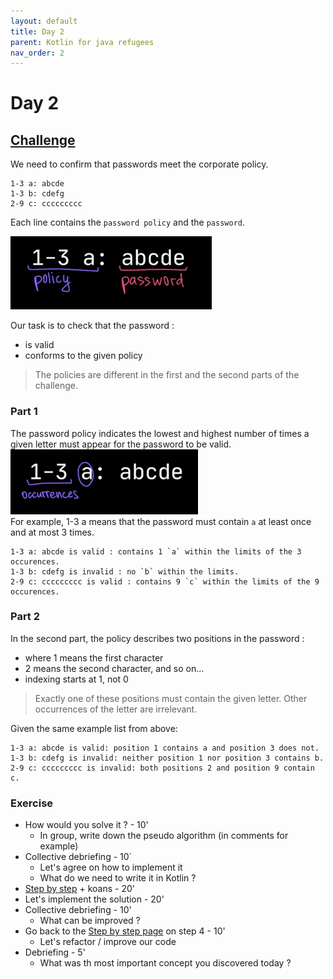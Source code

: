 ```yaml
---
layout: default
title: Day 2
parent: Kotlin for java refugees
nav_order: 2
---
```


# Day 2
## [Challenge](https://adventofcode.com/2020/day/2)
We need to confirm that passwords meet the corporate policy.
```text
1-3 a: abcde
1-3 b: cdefg
2-9 c: ccccccccc
```

Each line contains the `password policy` and the `password`.  

![img.png](img/1.png)

Our task is to check that the password :
* is valid
* conforms to the given policy

> The policies are different in the first and the second parts of the challenge.

### Part 1
The password policy indicates the lowest and highest number of times a given letter must appear for the password to be
valid.  
![img.png](img/2.png)  
For example, 1-3 a means that the password must contain `a` at least once and at most 3 times.

```text
1-3 a: abcde is valid : contains 1 `a` within the limits of the 3 occurences.
1-3 b: cdefg is invalid : no `b` within the limits.
2-9 c: ccccccccc is valid : contains 9 `c` within the limits of the 9 occurences.
```

### Part 2
In the second part, the policy describes two positions in the password :
* where 1 means the first character
* 2 means the second character, and so on...
* indexing starts at 1, not 0

> Exactly one of these positions must contain the given letter. Other occurrences of the letter are irrelevant.

Given the same example list from above:

```text
1-3 a: abcde is valid: position 1 contains a and position 3 does not.
1-3 b: cdefg is invalid: neither position 1 nor position 3 contains b.
2-9 c: ccccccccc is invalid: both positions 2 and position 9 contain c.
```

### Exercise
* How would you solve it ? - 10'
    * In group, write down the pseudo algorithm (in comments for example)
* Collective debriefing - 10`
    * Let's agree on how to implement it
    * What do we need to write it in Kotlin ?
* [Step by step](solutions/step-by-step.md) + koans - 20'
* Let's implement the solution - 20'
* Collective debriefing - 10'
    * What can be improved ?
* Go back to the [Step by step page](solutions/step-by-step.md) on step 4 - 10'
    * Let's refactor / improve our code
* Debriefing - 5'
    * What was th most important concept you discovered today ?
